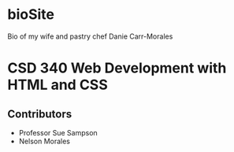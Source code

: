 # bioSite
Bio of my wife and pastry chef Danie Carr-Morales

# CSD 340 Web Development with HTML and CSS
## Contributors
- Professor Sue Sampson
- Nelson Morales
